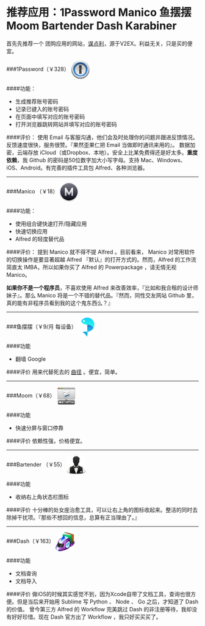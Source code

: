 # 推荐应用：1Password Manico 鱼摆摆 Moom Bartender Dash Karabiner

首先先推荐一个 团购应用的网站，[谋点利](http://mou.li)，源于V2EX。利益无关，只是买的便宜。

###1Password（￥328）
<img src="../img/1password.png" width = "50" height = "50" alt="1P" align=center />

####功能：
* 生成推荐账号密码
* 记录已键入的账号密码
* 在页面中填写对应的账号密码
* 打开浏览器跳转网站并填写对应的账号密码

####评价：
使用 Email 与客服沟通，他们会及时处理你的问题并跟进反馈情况。反馈速度很快，服务很赞。『果然歪果仁把 Email 当做即时通讯来用的』。
数据加密，云端存放
iCloud（或Dropbox、本地）。安全上比某免费得还是好太多。**重度依赖**，我 Github 的密码是50位数字加大小写字母。支持 Mac、Windows、iOS、Android。有完善的插件工具包 Alfred、各种浏览器。

---
###Manico （￥18）
<img src="../img/manico.png" width = "50" height = "50" alt="Manico" align=center />

####功能：
* 使用组合键快速打开/隐藏应用
* 快速切换应用
* Alfred 的轻度替代品

####评价：
提到 Manico 就不得不提 Alfred 。目前看来， Manico 对常用软件的切换操作是要显著超越 Alfred 『默认』的打开方式的。然而，Alfred 的工作流简直太 IMBA，所以如果你买了 Alfred 的 Powerpackage ，请无情无视 Manico。

**如果你不是一个程序员**，不喜欢使用 Alfred 来改善效率，『比如和我合租的设计师妹子』。那么 Manico 将是一个不错的替代品。『然而，同性交友网站 Github 里，真的能有非程序员看到我的这个鬼东西么？』

---
###鱼摆摆（￥9/月 每设备）
<img src="../img/ybb.jpeg" width = "50" height = "50" alt="ybb" align=center />

####功能
* 翻墙 Google

####评价
用来代替死去的 [曲径](http://getqujing.com) 。便宜，简单。

---
###Moom（￥68）
<img src="../img/moom.png" width = "50" height = "50" alt="Moom" align=center />

####功能
* 快速分屏与窗口停靠

####评价
依赖性强，价格便宜。

---
###Bartender （￥55）
<img src="../img/bartender.png" width = "50" height = "50" alt="Bartender" align=center />

####功能
* 收纳右上角状态栏图标

####评价
十分棒的处女座治愈工具，可以让右上角的图标收起来。整洁的同时去除掉干扰项。『那些不想回的信息，总算有正当理由了。』

---
###Dash（￥163）
<img src="../img/dash.png" width = "50" height = "50" alt="Dash" align=center />

####功能
* 文档查询
* 文档导入

####评价
做iOS的时候其实感觉不到，因为Xcode自带了文档工具，查询也很方便。但是当后来开始用 Sublime 写 Python 、 Node 、 Go 之后，才知道了 Dash 的价值。
曾今第三方 Alfred 的 Workflow 完美跳过 Dash 的非注册等待，我却没有好好珍惜。现在 Dash 官方出了 Workflow ，我只好买买买了。
